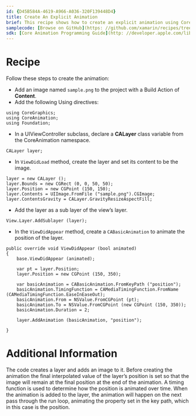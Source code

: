 ```yaml
---
id: {D45B584A-4619-A966-A036-320F139448D4}  
title: Create An Explicit Animation  
brief: This recipe shows how to create an explicit animation using Core Animation.  
samplecode: [Browse on GitHub](https: //github.com/xamarin/recipes/tree/master/ios/animation/coreanimation/create_an_explicit_animation)  
sdk: [Core Animation Programming Guide](http: //developer.apple.com/library/mac/#documentation/Cocoa/Conceptual/CoreAnimation_guide/Introduction/Introduction.html)  
---
```


<a name="Recipe" class="injected"></a>


# Recipe


Follow these steps to create the animation: 

-  Add an image named `sample.png` to the project with a Build Action of **Content**.
-  Add the following Using directives: 

```
using CoreGraphics;
using CoreAnimation;
using Foundation;
```
- In a UIViewController subclass, declare a **CALayer** class variable from the CoreAnimation namespace.


```
CALayer layer;
```

-  In `ViewDidLoad` method, create the layer and set its content to be the image.


```
layer = new CALayer ();
layer.Bounds = new CGRect (0, 0, 50, 50);
layer.Position = new CGPoint (150, 150);
layer.Contents = UIImage.FromFile ("sample.png").CGImage;
layer.ContentsGravity = CALayer.GravityResizeAspectFill;
```

-  Add the layer as a sub layer of the view’s layer.


```
View.Layer.AddSublayer (layer);
```

-  In the `ViewDidAppear` method, create a `CABasicAnimation` to animate the position of the layer.


```
public override void ViewDidAppear (bool animated)
{
	base.ViewDidAppear (animated);

	var pt = layer.Position;
	layer.Position = new CGPoint (150, 350);

	var basicAnimation = CABasicAnimation.FromKeyPath ("position");
	basicAnimation.TimingFunction = CAMediaTimingFunction.FromName (CAMediaTimingFunction.EaseInEaseOut);
	basicAnimation.From = NSValue.FromCGPoint (pt);
	basicAnimation.To = NSValue.FromCGPoint (new CGPoint (150, 350));
	basicAnimation.Duration = 2;

	layer.AddAnimation (basicAnimation, "position");

}
```

 <a name="Additional_Information" class="injected"></a>


# Additional Information

The code creates a layer and adds an image to it. Before creating the
animation the final interpolated value of the layer’s position is set so that
the image will remain at the final position at the end of the animation. A
timing function is used to determine how the position is animated over time.
When the animation is added to the layer, the animation will happen on the next
pass through the run loop, animating the property set in the key path, which in
this case is the position.